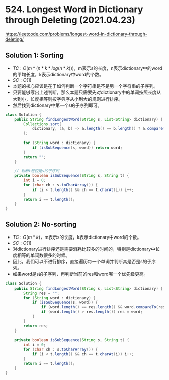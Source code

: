 # 524. Longest Word in Dictionary through Deleting (2021.04.23)

https://leetcode.com/problems/longest-word-in-dictionary-through-deleting/

## Solution 1: Sorting

- $TC:O(m*(n*k*log(n*k)))$，m表示s的长度，n表示dictionary中的word的平均长度，k表示dictionary中word的个数。
- $SC:O(1)$
- 本题的核心应该是在于如何判断一个字符串是不是另一个字符串的子序列。
- 只要能够写出上述判断，那么本题只需要先对dictionary中的单词按照长度从大到小，长度相等则按字典序从小到大的规则进行排序。
- 然后找到dictionary中第一个s的子序列即可。

```java
class Solution {
    public String findLongestWord(String s, List<String> dictionary) {
        Collections.sort(
            dictionary, (a, b) -> a.length() == b.length() ? a.compareTo(b) : b.length() - a.length()
        );
        
        for (String word : dictionary) {
            if (isSubSequence(s, word)) return word;
        }
        return "";
    }
    
    // 判断t是否是s的子序列
    private boolean isSubSequence(String s, String t) {
        int i = 0;
        for (char ch : s.toCharArray()) {
            if (i < t.length() && ch == t.charAt(i)) i++;
        }
        return i == t.length();
    }
}
```

## Solution 2: No-sorting

- $TC:O(m*k)$，m表示s的长度，k表示dictionary中word的个数。
- $SC:O(1)$
- 对dictionary进行排序还是需要消耗比较多的时间的，特别是dictionary中长度相等的单词数很多的时候。
- 因此，我们可以不进行排序，直接遍历每一个单词并判断其是否是s的子序列。
- 如果word是s的子序列，再判断当前的res和word哪一个优先级更高。

```java
class Solution {
    public String findLongestWord(String s, List<String> dictionary) {
        String res = "";
        for (String word : dictionary) {
            if (isSubSequence(s, word)) {
                if (word.length() == res.length() && word.compareTo(res) < 0) res = word;
                if (word.length() > res.length()) res = word;
            }
        }
        return res;
    }
    
    private boolean isSubSequence(String s, String t) {
        int i = 0;
        for (char ch : s.toCharArray()) {
            if (i < t.length() && ch == t.charAt(i)) i++;
        }
        return i == t.length();
    }
}
```